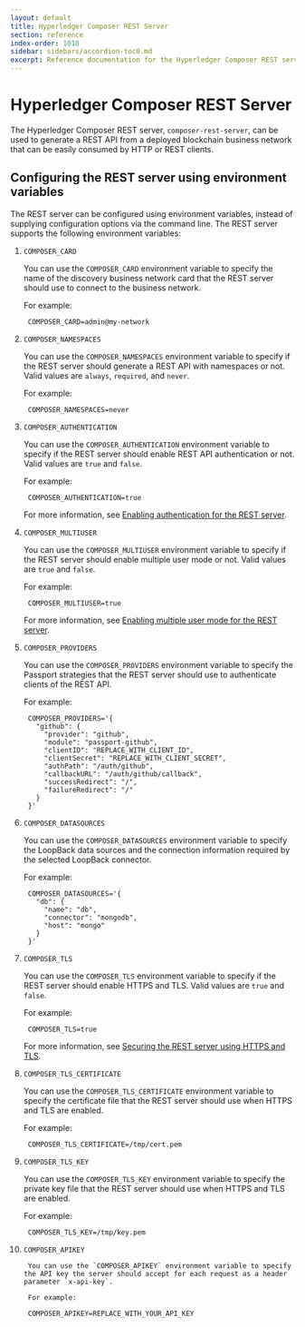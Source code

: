 ```yaml
---
layout: default
title: Hyperledger Composer REST Server
section: reference
index-order: 1010
sidebar: sidebars/accordion-toc0.md
excerpt: Reference documentation for the Hyperledger Composer REST server.
---
```


# Hyperledger Composer REST Server

The Hyperledger Composer REST server, `composer-rest-server`, can be used to generate a REST API from a deployed blockchain business network that can be easily consumed by HTTP or REST clients.

## Configuring the REST server using environment variables

The REST server can be configured using environment variables, instead of supplying configuration options via the command line. The REST server supports the following environment variables:

1. `COMPOSER_CARD`

    You can use the `COMPOSER_CARD` environment variable to specify the name of the discovery business network card that the REST server should use to connect to the business network.

    For example:

        COMPOSER_CARD=admin@my-network

2. `COMPOSER_NAMESPACES`

    You can use the `COMPOSER_NAMESPACES` environment variable to specify if the REST server should generate a REST API with namespaces or not. Valid values are `always`, `required`, and `never`.

    For example:

        COMPOSER_NAMESPACES=never

3. `COMPOSER_AUTHENTICATION`

    You can use the `COMPOSER_AUTHENTICATION` environment variable to specify if the REST server should enable REST API authentication or not. Valid values are `true` and `false`.

    For example:

        COMPOSER_AUTHENTICATION=true

    For more information, see [Enabling authentication for the REST server](../integrating/enabling-rest-authentication.html).

4. `COMPOSER_MULTIUSER`

    You can use the `COMPOSER_MULTIUSER` environment variable to specify if the REST server should enable multiple user mode or not. Valid values are `true` and `false`.

    For example:

        COMPOSER_MULTIUSER=true

    For more information, see [Enabling multiple user mode for the REST server](../integrating/enabling-multiuser.html).

5. `COMPOSER_PROVIDERS`

    You can use the `COMPOSER_PROVIDERS` environment variable to specify the Passport strategies that the REST server should use to authenticate clients of the REST API.

    For example:

        COMPOSER_PROVIDERS='{
          "github": {
            "provider": "github",
            "module": "passport-github",
            "clientID": "REPLACE_WITH_CLIENT_ID",
            "clientSecret": "REPLACE_WITH_CLIENT_SECRET",
            "authPath": "/auth/github",
            "callbackURL": "/auth/github/callback",
            "successRedirect": "/",
            "failureRedirect": "/"
          }
        }'

6. `COMPOSER_DATASOURCES`

    You can use the `COMPOSER_DATASOURCES` environment variable to specify the LoopBack data sources and the connection information required by the selected LoopBack connector.

    For example:

        COMPOSER_DATASOURCES='{
          "db": {
            "name": "db",
            "connector": "mongodb",
            "host": "mongo"
          }
        }'

7. `COMPOSER_TLS`

    You can use the `COMPOSER_TLS` environment variable to specify if the REST server should enable HTTPS and TLS. Valid values are `true` and `false`.

    For example:

        COMPOSER_TLS=true

    For more information, see [Securing the REST server using HTTPS and TLS](../integrating/securing-the-rest-server.html).

8. `COMPOSER_TLS_CERTIFICATE`

    You can use the `COMPOSER_TLS_CERTIFICATE` environment variable to specify the certificate file that the REST server should use when HTTPS and TLS are enabled.

    For example:

        COMPOSER_TLS_CERTIFICATE=/tmp/cert.pem

9. `COMPOSER_TLS_KEY`

    You can use the `COMPOSER_TLS_KEY` environment variable to specify the private key file that the REST server should use when HTTPS and TLS are enabled.

    For example:

        COMPOSER_TLS_KEY=/tmp/key.pem
        
9. `COMPOSER_APIKEY`
        
        You can use the `COMPOSER_APIKEY` environment variable to specify the API key the server should accept for each request as a header parameter `x-api-key`.
        
        For example:
        
        COMPOSER_APIKEY=REPLACE_WITH_YOUR_API_KEY
